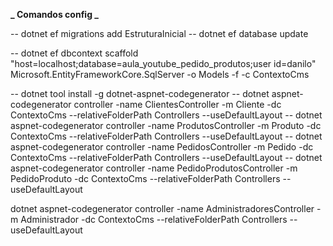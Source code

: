 **_ Comandos config _**

-- dotnet ef migrations add EstruturaInicial
-- dotnet ef database update

-- dotnet ef dbcontext scaffold "host=localhost;database=aula_youtube_pedido_produtos;user
id=danilo" Microsoft.EntityFrameworkCore.SqlServer -o Models -f -c ContextoCms

-- dotnet tool install -g dotnet-aspnet-codegenerator
-- dotnet aspnet-codegenerator controller -name ClientesController -m Cliente -dc ContextoCms
--relativeFolderPath Controllers --useDefaultLayout
-- dotnet aspnet-codegenerator controller -name ProdutosController -m Produto -dc ContextoCms
--relativeFolderPath Controllers --useDefaultLayout
-- dotnet aspnet-codegenerator controller -name PedidosController -m Pedido -dc ContextoCms
--relativeFolderPath Controllers --useDefaultLayout
-- dotnet aspnet-codegenerator controller -name PedidoProdutosController -m PedidoProduto -dc ContextoCms
--relativeFolderPath Controllers --useDefaultLayout

dotnet aspnet-codegenerator controller -name AdministradoresController -m Administrador -dc ContextoCms --relativeFolderPath Controllers --useDefaultLayout
